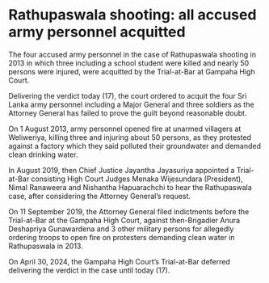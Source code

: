 # Rathupaswala shooting: all accused army personnel acquitted

The four accused army personnel in the case of Rathupaswala shooting in 2013 in which three including a school student were killed and nearly 50 persons were injured, were acquitted by the Trial-at-Bar at Gampaha High Court.

Delivering the verdict today (17), the court ordered to acquit the four Sri Lanka army personnel including a Major General and three soldiers as the Attorney General has failed to prove the guilt beyond reasonable doubt.

On 1 August 2013, army personnel opened fire at unarmed villagers at Weliweriya, killing three and injuring about 50 persons, as they protested against a factory which they said polluted their groundwater and demanded clean drinking water.

In August 2019, then Chief Justice Jayantha Jayasuriya appointed a Trial-at-Bar consisting High Court Judges Menaka Wijesundara (President), Nimal Ranaweera and Nishantha Hapuarachchi to hear the Rathupaswala case, after considering the Attorney General’s request.

On 11 September 2019, the Attorney General filed indictments before the Trial-at-Bar at the Gampaha High Court, against then-Brigadier Anura Deshapriya Gunawardena and 3 other military persons for allegedly ordering troops to open fire on protesters demanding clean water in Rathupaswala in 2013.

On April 30, 2024, the Gampaha High Court’s Trial-at-Bar deferred delivering the verdict in the case until today (17).